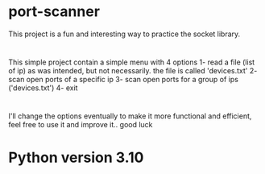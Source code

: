 # port-scanner
  This project is a fun and interesting way to practice the  socket  library.
#
  This simple project contain a simple menu with 4 options
  1- read a file (list of ip) as was intended, but not necessarily. the file is called 'devices.txt'
  2- scan open ports of a specific ip
  3- scan open ports for a group of ips ('devices.txt')
  4- exit
#
  I'll change the options eventually to make it more functional and efficient, feel free to use it and improve it.. good luck

# Python version 3.10
